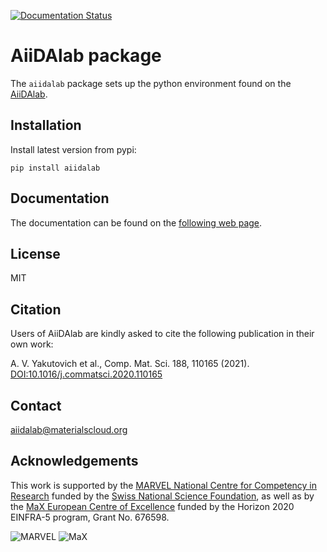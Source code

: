 [![Documentation Status](https://readthedocs.org/projects/aiidalab/badge/)](https://aiidalab.readthedocs.io/)
# AiiDAlab package

The `aiidalab` package sets up the python environment found on the
[AiiDAlab](https://aiidalab.materialscloud.org).


## Installation

Install latest version from pypi:
```
pip install aiidalab
```

## Documentation
The documentation can be found on the [following web page](https://aiidalab.readthedocs.io).

## License

MIT

## Citation

Users of AiiDAlab are kindly asked to cite the following publication in their own work:

A. V. Yakutovich et al., Comp. Mat. Sci. 188, 110165 (2021).
[DOI:10.1016/j.commatsci.2020.110165](https://doi.org/10.1016/j.commatsci.2020.110165)

## Contact

aiidalab@materialscloud.org

## Acknowledgements

This work is supported by the [MARVEL National Centre for Competency in Research](<http://nccr-marvel.ch>)
funded by the [Swiss National Science Foundation](<http://www.snf.ch/en>), as well as by the [MaX
European Centre of Excellence](<http://www.max-centre.eu/>) funded by the Horizon 2020 EINFRA-5 program,
Grant No. 676598.

![MARVEL](miscellaneous/logos/MARVEL.png)
![MaX](miscellaneous/logos/MaX.png)

